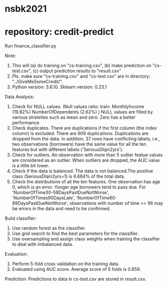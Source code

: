 # nsbk2021
# repository: credit-predict

Run finance_classifier.py 

Note:  
1. This will (a) do training on "cs-training.csv", (b) make prediction on "cs-test.csv", (c) output prediction results to "result.csv"
2. Pls. make sure "cs-training.csv" and "cs-test.csv" are in directory: "../GiveMeSomeCredit/".
3. Python version: 3.6.10.   Sklearn version: 0.23.1

Data Analysis:
1. Check for NULL calues. (Null values ratio: train: MonthlyIncome (19.82%) NumberOfDependents (2.62%) ) NULL values are filled by various strateties such as mean and zero. Zero has a better performance.
2. Check duplicates. There are duplications if the first column (the index column) is excluded. There are 609 duplications. Duplications are dropped from the data. In addition, 37 rows have conflicting labels, i.e., two observations (borrowers) have the same value for all the ten features but with different labels ('SeriousDlqin2yrs').
3. Check for outliers. An observation with more than 5 outlier featue values are considered as an outlier. When outliers are dropped, the AUC value is a little bit lower.
4. Check if the data is balanced. The data is not balanced.The positive class (SeriousDlqin2yrs=1) is 6.684% of the total data.
5. Check the distributions of all the ten features. One observation has age 0, which is an error. Yonger age borrowers tend to pass due. For 'NumberOfTime30-59DaysPastDueNotWorse', 'NumberOfTimes90DaysLate', 'NumberOfTime60-89DaysPastDueNotWorse', observations with number of time >= 96 may be errors in the data and need to be confirmed.

Build classifier:
1. Use random forest as the classifier.
2. Use grid search to find the best parameters for the classifier.
3. Use oversampling and assign class weights when training the classifier to deal with imbalanced data.

Evaluation:
1. Perform 5-fold cross validation on the training data.
2. Evaluated using AUC score. Average score of 5 folds is 0.859.

Prediction:
Predictions to data in cs-test.csv are stored in result.csv.

